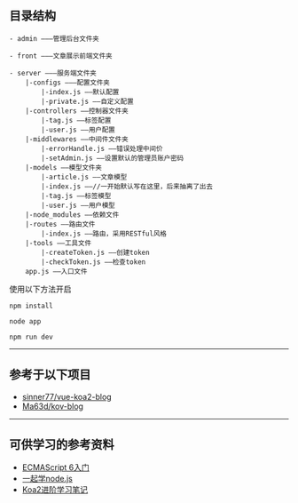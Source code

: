 ## 目录结构

```
- admin ———管理后台文件夹

- front ———文章展示前端文件夹

- server ———服务端文件夹 
    |-configs ———配置文件夹
        |-index.js ——默认配置
        |-private.js ——自定义配置
    |-controllers ——控制器文件夹
        |-tag.js ——标签配置
        |-user.js ——用户配置
    |-middlewares ——中间件文件夹
        |-errorHandle.js ——错误处理中间价
        |-setAdmin.js ——设置默认的管理员账户密码
    |-models ——模型文件夹
        |-article.js ——文章模型
        |-index.js ——//一开始默认写在这里，后来抽离了出去
        |-tag.js ——标签模型
        |-user.js ——用户模型
    |-node_modules ——依赖文件
    |-routes ——路由文件
        |-index.js ——路由，采用RESTful风格
    |-tools ——工具文件
        |-createToken.js ——创建token
        |-checkToken.js ——检查token
    app.js ——入口文件
```

使用以下方法开启
```
npm install

node app

npm run dev

```

---
## 参考于以下项目
- [sinner77/vue-koa2-blog](https://github.com/sinner77/vue-koa2-blog)
- [Ma63d/kov-blog](https://github.com/Ma63d/kov-blog)

---
## 可供学习的参考资料
- [ECMAScript 6入门](http://es6.ruanyifeng.com/)
- [一起学node.js](https://maninboat.gitbooks.io/n-blog/content/)
- [Koa2进阶学习笔记](https://chenshenhai.github.io/koa2-note/)
